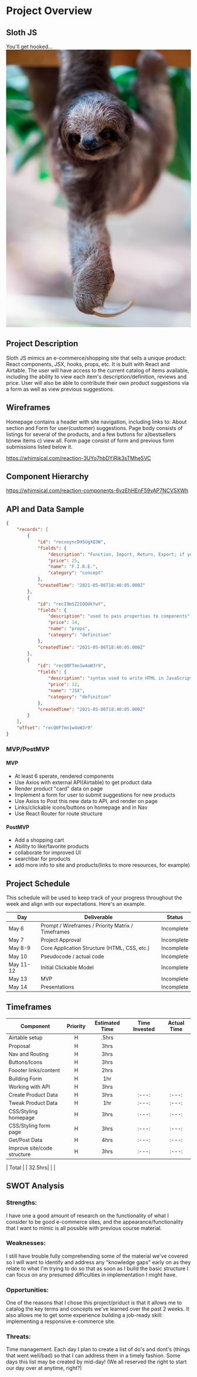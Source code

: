 # Project Overview

## Sloth JS

You'll get hooked... ![ a sloth, photo by Sophia Muller](./images/sophia-muller-5t9T6hQ2Cn0-unsplash.jpg)

## Project Description

Sloth JS mimics an e-commerce/shopping site that sells a unique product: React components, JSX, hooks, props, etc. It is built with React and Airtable. The user will have access to the current catalog of items available, including the ability to view each item's description/definition, reviews and price. User will also be able to contribute their own product suggestions via a form as well as view previous suggestions.

## Wireframes

Homepage contains a header with site navigation, including links to: About section and Form for user(customer) suggestions. Page body consists of listings for several of the products, and a few buttons for a)bestsellers b)new items c) view all. Form page consist of form and previous form submissions listed below it.

https://whimsical.com/reaction-3UYo7hbDYjRjk3sTMhe5VC

## Component Hierarchy
https://whimsical.com/reaction-components-6vzEhHEnF59vAP7NCV5XWh

## API and Data Sample

```json
{
    "records": [
        {
            "id": "recxoyncDHSUgXQ3W",
            "fields": {
                "description": "Function, Import, Return, Export; if you want to create a functional component",
                "price": 25,
                "name": "F.I.R.E.",
                "category": "concept"
            },
            "createdTime": "2021-05-06T18:40:05.000Z"
        },
        {
            "id": "recI9mSZ2IOQUkYwY",
            "fields": {
                "description": "used to pass properties to components",
                "price": 14,
                "name": "props",
                "category": "definition"
            },
            "createdTime": "2021-05-06T18:40:05.000Z"
        },
        {
            "id": "recQ0FTmn1w4oW3r9",
            "fields": {
                "description": "syntax used to write HTML in JavaScript",
                "price": 12,
                "name": "JSX",
                "category": "definition"
            },
            "createdTime": "2021-05-06T18:40:05.000Z"
        }
    ],
    "offset": "recQ0FTmn1w4oW3r9"
}
```

### MVP/PostMVP

#### MVP 

- At least 6 sperate, rendered components
- Use Axios with external API(Airtable) to get product data 
- Render product "card" data on page
- Implement a form for user to submit suggestions for new products
- Use Axios to Post this new data to API, and render on page
- Links/clickable icons/buttons on homepage and in Nav 
- Use React Router for route structure

#### PostMVP  

- Add a shopping cart
- Ability to like/favorite products
- collaborate for improved UI
- searchbar for products
- add more info to site and products(links to more resources, for example)

## Project Schedule

This schedule will be used to keep track of your progress throughout the week and align with our expectations. Here's an example.

|  Day | Deliverable | Status
|---|---| ---|
|May 6| Prompt / Wireframes / Priority Matrix / Timeframes | Incomplete
|May 7| Project Approval | Incomplete
|May 8-9| Core Application Structure (HTML, CSS, etc.) | Incomplete
|May 10| Pseudocode / actual code | Incomplete
|May 11-12| Initial Clickable Model  | Incomplete
|May 13| MVP | Incomplete
|May 14| Presentations | Incomplete

## Timeframes

| Component | Priority | Estimated Time | Time Invested | Actual Time |
| --- | :---: |  :---: | :---: | :---: |
| Airtable setup | H | .5hrs|  |  |
| Proposal| H | 3hrs|  |  |
| Nav and Routing| H | 3hrs|  |  |
| Buttons/Icons| H | 3hrs|  |  |
| Foooter links/content| H | 2hrs|  |  |
| Building Form | H | 1hr|  |  |
| Working with API | H | 3hrs|  |  |
| Create Product Data | H | 3hrs | :---: | :---: |
| Tweak Product Data | H | 1hr | :---: | :---: |
| CSS/Styling homepage| H |  3hrs | :---: | :---: |
| CSS/Styling form page| H |  3hrs | :---: | :---: |
| Get/Post Data | H |  4hrs | :---: | :---: |
| Improve site/code structure | H |  3hrs | :---: | :---: |

| Total |  | 32.5hrs|  |  |

## SWOT Analysis

### Strengths:

I have one a good amount of research on the functionality of what I consider to be good e-commerce sites, and the appearance/functionality that I want to mimic is all possible with previous course material. 

### Weaknesses: 

I still have trouble fully comprehending some of the material we've covered so I will want to identify and address any "knowledge gaps" early on as they relate to what I'm trying to do so that as soon as I build the basic structure I can focus on any presumed difficulties in implementation I might have. 

### Opportunities: 

One of the reasons that I chose this project/priduct is that it allows me to catalog the key terms and concepts we've learned over the past 2 weeks. It also allows me to get some experience building a job-ready skill: implementing a responsive e-commerce site. 

### Threats: 

Time management. Each day I plan to create a list of do's and dont's (things that went well/bad) so that I can address them in a timely fashion. Some days this list may be created by mid-day! (We all reserved the right to start our day over at anytime, right?)
